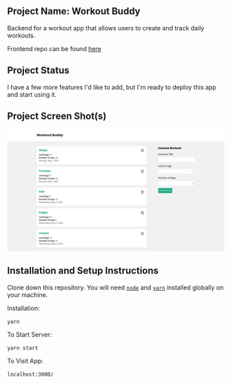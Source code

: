## Project Name: Workout Buddy 

Backend for a workout app that allows users to create and track daily workouts. 

Frontend repo can be found [here](https://github.com/jashezan/workout-buddy-frontend)

## Project Status

I have a few more features I'd like to add, but I'm ready to deploy this app and start using it.

## Project Screen Shot(s)
 

![ workout buddy ](./assets/workout-buddy-mern-stack.png)

## Installation and Setup Instructions


Clone down this repository. You will need [`node`](https://nodejs.org/) and [`yarn`](https://yarnpkg.com/) installed globally on your machine.  

Installation:

```
yarn
```

To Start Server:

```
yarn start
```

To Visit App:

```
localhost:3000/
```
